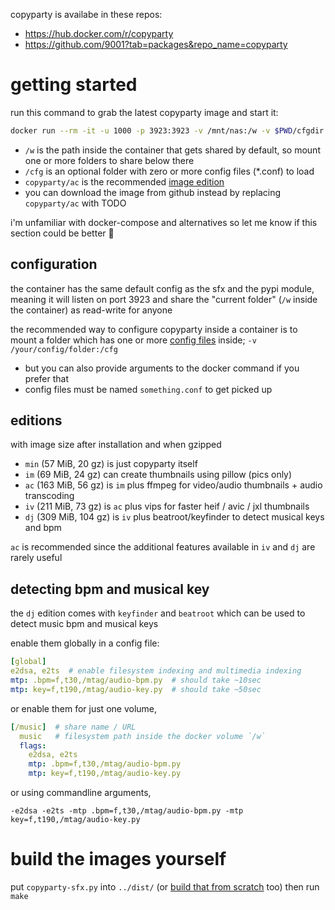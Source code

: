 copyparty is availabe in these repos:
* https://hub.docker.com/r/copyparty
* https://github.com/9001?tab=packages&repo_name=copyparty


# getting started

run this command to grab the latest copyparty image and start it:
```bash
docker run --rm -it -u 1000 -p 3923:3923 -v /mnt/nas:/w -v $PWD/cfgdir:/cfg copyparty/ac
```

* `/w` is the path inside the container that gets shared by default, so mount one or more folders to share below there
* `/cfg` is an optional folder with zero or more config files (*.conf) to load
* `copyparty/ac` is the recommended [image edition](#editions)
* you can download the image from github instead by replacing `copyparty/ac` with TODO

i'm unfamiliar with docker-compose and alternatives so let me know if this section could be better 🙏


## configuration

the container has the same default config as the sfx and the pypi module, meaning it will listen on port 3923 and share the "current folder" (`/w` inside the container) as read-write for anyone

the recommended way to configure copyparty inside a container is to mount a folder which has one or more [config files](https://github.com/9001/copyparty/blob/hovudstraum/docs/example.conf) inside; `-v /your/config/folder:/cfg`

* but you can also provide arguments to the docker command if you prefer that
* config files must be named `something.conf` to get picked up


## editions

with image size after installation and when gzipped

* `min` (57 MiB, 20 gz) is just copyparty itself
* `im` (69 MiB, 24 gz) can create thumbnails using pillow (pics only)
* `ac` (163 MiB, 56 gz) is `im` plus ffmpeg for video/audio thumbnails + audio transcoding
* `iv` (211 MiB, 73 gz) is `ac` plus vips for faster heif / avic / jxl thumbnails 
* `dj` (309 MiB, 104 gz) is `iv` plus beatroot/keyfinder to detect musical keys and bpm

`ac` is recommended since the additional features available in `iv` and `dj` are rarely useful


## detecting bpm and musical key

the `dj` edition comes with `keyfinder` and `beatroot` which can be used to detect music bpm and musical keys

enable them globally in a config file:
```yaml
[global]
e2dsa, e2ts  # enable filesystem indexing and multimedia indexing
mtp: .bpm=f,t30,/mtag/audio-bpm.py  # should take ~10sec
mtp: key=f,t190,/mtag/audio-key.py  # should take ~50sec
```

or enable them for just one volume,
```yaml
[/music]  # share name / URL
  music   # filesystem path inside the docker volume `/w`
  flags:
    e2dsa, e2ts
    mtp: .bpm=f,t30,/mtag/audio-bpm.py
    mtp: key=f,t190,/mtag/audio-key.py
```

or using commandline arguments,
```
-e2dsa -e2ts -mtp .bpm=f,t30,/mtag/audio-bpm.py -mtp key=f,t190,/mtag/audio-key.py
```


# build the images yourself

put `copyparty-sfx.py` into `../dist/` (or [build that from scratch](../docs/devnotes.md#just-the-sfx) too) then run `make`

